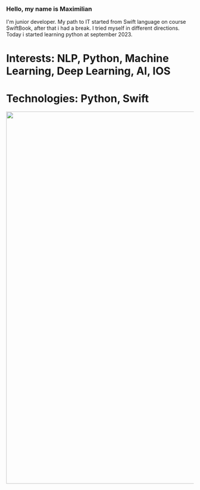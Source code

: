 ### Hello, my name is Maximilian
I'm junior developer. My path to IT started from Swift language on course SwiftBook, after that i had a break. I tried myself in different directions. Today i started learning python at  september 2023.
# Interests: NLP, Python, Machine Learning, Deep Learning, AI, IOS
# Technologies: Python, Swift

<div id="header" align="center">
<img src = "https://media.giphy.com/media/1sgetPM00wWqJpVUTl/giphy.gif" width="1000"/>

